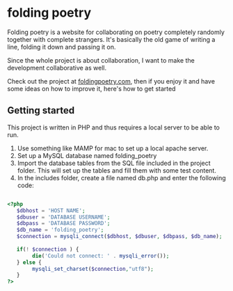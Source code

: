 # folding poetry

Folding poetry is a website for collaborating on poetry completely randomly together with complete strangers. It's basically the old game of writing a line, folding it down and passing it on. 

Since the whole project is about collaboration, I want to make the development collaborative as well.

Check out the project at [foldingpoetry.com](http://www.foldingpoetry.com), then if you enjoy it and have some ideas on how to improve it, here's how to get started

## Getting started
This project is written in PHP and thus requires a local server to be able to run. 
1. Use something like MAMP for mac to set up a local apache server. 
2. Set up a MySQL database named folding_poetry
3. Import the database tables from the SQL file included in the project folder. This will set up the tables and fill them with some test content.
4. In the includes folder, create a file named db.php and enter the following code:

```PHP

<?php
   $dbhost = 'HOST NAME';
   $dbuser = 'DATABASE USERNAME';
   $dbpass = 'DATABASE PASSWORD';
   $db_name = 'folding_poetry';
   $connection = mysqli_connect($dbhost, $dbuser, $dbpass, $db_name);
   
   if(! $connection ) {
     	die('Could not connect: ' . mysqli_error());
   } else {
   		mysqli_set_charset($connection,"utf8");
   }
?>

```


